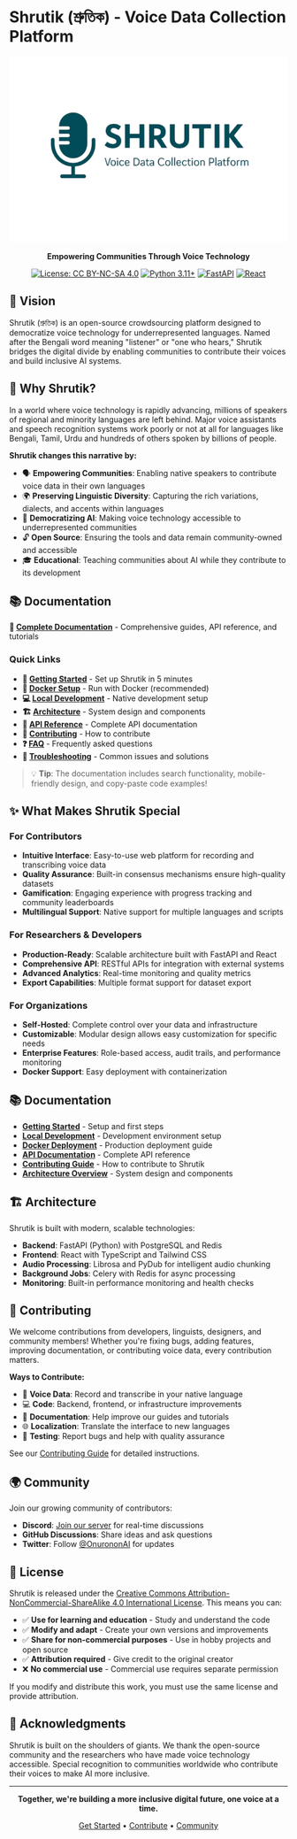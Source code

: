 # Shrutik (শ্রুতিক) - Voice Data Collection Platform

<div align="center">

![Shrutik Logo](assets/logo.png)

**Empowering Communities Through Voice Technology**

[![License: CC BY-NC-SA 4.0](https://img.shields.io/badge/License-CC%20BY--NC--SA%204.0-lightgrey.svg)](https://creativecommons.org/licenses/by-nc-sa/4.0/)
[![Python 3.11+](https://img.shields.io/badge/python-3.11+-blue.svg)](https://www.python.org/downloads/)
[![FastAPI](https://img.shields.io/badge/FastAPI-0.104+-green.svg)](https://fastapi.tiangolo.com/)
[![React](https://img.shields.io/badge/React-18+-blue.svg)](https://reactjs.org/)

</div>

## 🌟 Vision

Shrutik (শ্রুতিক) is an open-source crowdsourcing platform designed to democratize voice technology for underrepresented languages. Named after the Bengali word meaning "listener" or "one who hears," Shrutik bridges the digital divide by enabling communities to contribute their voices and build inclusive AI systems.

## 🎯 Why Shrutik?

In a world where voice technology is rapidly advancing, millions of speakers of regional and minority languages are left behind. Major voice assistants and speech recognition systems work poorly or not at all for languages like Bengali, Tamil, Urdu and hundreds of others spoken by billions of people.

**Shrutik changes this narrative by:**

- 🗣️ **Empowering Communities**: Enabling native speakers to contribute voice data in their own languages
- 🌍 **Preserving Linguistic Diversity**: Capturing the rich variations, dialects, and accents within languages  
- 🤝 **Democratizing AI**: Making voice technology accessible to underrepresented communities
- 🔓 **Open Source**: Ensuring the tools and data remain community-owned and accessible
- 🎓 **Educational**: Teaching communities about AI while they contribute to its development

## 📚 Documentation

**📖 [Complete Documentation](https://onuronon-lab.github.io/Shrutik/)** - Comprehensive guides, API reference, and tutorials

### Quick Links
- **🚀 [Getting Started](https://onuronon-lab.github.io/Shrutik/getting-started.html)** - Set up Shrutik in 5 minutes
- **🐳 [Docker Setup](https://onuronon-lab.github.io/Shrutik/docker-local-setup.html)** - Run with Docker (recommended)
- **💻 [Local Development](https://onuronon-lab.github.io/Shrutik/local-development.html)** - Native development setup
- **🏗️ [Architecture](https://onuronon-lab.github.io/Shrutik/architecture.html)** - System design and components
- **🔌 [API Reference](https://onuronon-lab.github.io/Shrutik/api-reference.html)** - Complete API documentation
- **🤝 [Contributing](https://onuronon-lab.github.io/Shrutik/contributing.html)** - How to contribute
- **❓ [FAQ](https://onuronon-lab.github.io/Shrutik/faq.html)** - Frequently asked questions
- **🔧 [Troubleshooting](https://onuronon-lab.github.io/Shrutik/troubleshooting.html)** - Common issues and solutions

> 💡 **Tip**: The documentation includes search functionality, mobile-friendly design, and copy-paste code examples!

## ✨ What Makes Shrutik Special

### For Contributors
- **Intuitive Interface**: Easy-to-use web platform for recording and transcribing voice data
- **Quality Assurance**: Built-in consensus mechanisms ensure high-quality datasets
- **Gamification**: Engaging experience with progress tracking and community leaderboards
- **Multilingual Support**: Native support for multiple languages and scripts

### For Researchers & Developers
- **Production-Ready**: Scalable architecture built with FastAPI and React
- **Comprehensive API**: RESTful APIs for integration with external systems
- **Advanced Analytics**: Real-time monitoring and quality metrics
- **Export Capabilities**: Multiple format support for dataset export

### For Organizations
- **Self-Hosted**: Complete control over your data and infrastructure
- **Customizable**: Modular design allows easy customization for specific needs
- **Enterprise Features**: Role-based access, audit trails, and performance monitoring
- **Docker Support**: Easy deployment with containerization

## 📚 Documentation

- **[Getting Started](docs/getting-started.md)** - Setup and first steps
- **[Local Development](docs/local-development.md)** - Development environment setup
- **[Docker Deployment](docs/docker-deployment.md)** - Production deployment guide
- **[API Documentation](docs/api-reference.md)** - Complete API reference
- **[Contributing Guide](docs/contributing.md)** - How to contribute to Shrutik
- **[Architecture Overview](docs/architecture.md)** - System design and components

## 🏗️ Architecture

Shrutik is built with modern, scalable technologies:

- **Backend**: FastAPI (Python) with PostgreSQL and Redis
- **Frontend**: React with TypeScript and Tailwind CSS
- **Audio Processing**: Librosa and PyDub for intelligent audio chunking
- **Background Jobs**: Celery with Redis for async processing
- **Monitoring**: Built-in performance monitoring and health checks

## 🤝 Contributing

We welcome contributions from developers, linguists, designers, and community members! Whether you're fixing bugs, adding features, improving documentation, or contributing voice data, every contribution matters.

**Ways to Contribute:**
- 🎤 **Voice Data**: Record and transcribe in your native language
- 💻 **Code**: Backend, frontend, or infrastructure improvements  
- 📝 **Documentation**: Help improve our guides and tutorials
- 🌐 **Localization**: Translate the interface to new languages
- 🐛 **Testing**: Report bugs and help with quality assurance

See our [Contributing Guide](docs/contributing.md) for detailed instructions.

## 🌍 Community

Join our growing community of contributors:

- **Discord**: [Join our server](https://discord.gg/9hZ9eW8ARk) for real-time discussions
- **GitHub Discussions**: Share ideas and ask questions
- **Twitter**: Follow [@OnurononAI](https://twitter.com/ShrutikVoice) for updates

## 📄 License

Shrutik is released under the [Creative Commons Attribution-NonCommercial-ShareAlike 4.0 International License](LICENSE). This means you can:

- ✅ **Use for learning and education** - Study and understand the code
- ✅ **Modify and adapt** - Create your own versions and improvements  
- ✅ **Share for non-commercial purposes** - Use in hobby projects and open source
- ✅ **Attribution required** - Give credit to the original creator
- ❌ **No commercial use** - Commercial use requires separate permission

If you modify and distribute this work, you must use the same license and provide attribution.

## 🙏 Acknowledgments

Shrutik is built on the shoulders of giants. We thank the open-source community and the researchers who have made voice technology accessible. Special recognition to communities worldwide who contribute their voices to make AI more inclusive.

---

<div align="center">

**Together, we're building a more inclusive digital future, one voice at a time.**

[Get Started](docs/getting-started.md) • [Contribute](docs/contributing.md) • [Community](https://discord.gg/9hZ9eW8ARk)

</div>